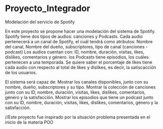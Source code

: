 # Proyecto_Integrador

Modelación del servicio de Spotify 

En este proyecto se propone hacer una modelación del sistema de Spotify.
Spotify tiene dos tipos de audios: canciones y Podcasts.
Cada audio pertenecerá a un canal de Spotify, el cuál tendrá como atributos: Nombre del canal, Nombre del dueño, subscriptores, tipo de canal (canciones - podcast)
Los audios cuentan con: ID, nombre, duración, visitas, likes, dislikes, comentarios y género.
los Podcasts tiene episodios, los cuáles pertenecen a una temporada.
Se quiere saber el porcentaje de likes tiene cada audio con respecto al total de likes y dislikes, es decir, la satiscacción de los usuarios.


El sistema será capaz de:
Mostrar los canales disponibles, junto con su nombre, dueño, subscriptores y su tipo.
Montrar la colección de canciones junto con su ID, nombre, duración, visitas, likes, dislikes, comentarios, género y la satisfacción. 
Mostrar los episodios que tiene un podcast junto con su ID, nombre, duración, visitas, likes, dislikes, comentarios, género y la satisfacción.


//Este proyecto fue inspirado por la situación problema presentada en el inicio de la materia POO
